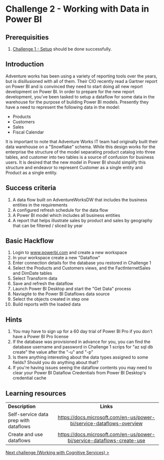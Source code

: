 # Challenge 2 - Working with Data in Power BI

## Prerequisities

1. [Challenge 1 - Setup](./01-Setup.md) should be done successfully.


## Introduction

Adventure works has been using a variety of reporting tools over the years, but is disillusioned with all of them.  Their CIO recently read a Gartner report on Power BI and is convinced they need to start doing all new report development on Power BI.  In order to prepare for the new report development, you've been tasked to setup a dataflow for some data in the warehouse for the purpose of building Power BI models.  Presently they have a need to represent the following data in the model:
*   Products
*   Customers
*   Sales
*   Fiscal Calendar

It is important to note that Adventure Works IT team had originally built their data warehouse on a "Snowflake" schema.  While this design works for the enterprise the structure of the model separating product catalog into three tables, and customer into two tables is a source of confusion for business users.  It is desired that the new model in Power BI should simplify this structure and endeavor to represent Customer as a single entity and Product as a single entity.


## Success criteria
1.  A data flow built on AdventureWorksDW that includes the business entities in the requirements
1.  A configured refresh schedule for the data flow
1.  A Power BI model which includes all business entities
1.  A report that helps illustrate sales by product and sales by geography that can be filtered / sliced by year


## Basic Hackflow
1. Login to www.powerbi.com and create a new workspace
1. In your workspace create a new "Dataflow"
1. Enter connection details for the database you restored in Challenge 1
1. Select the Products and Customers views, and the FactInternetSales and DimDate tables
1. Select Transform data
1. Save and refresh the dataflow
1. Launch Power BI Desktop and start the "Get Data" process
1. Naviagite to the Power BI Dataflows data source
1. Select the objects created in step one
1. Build reports with the loaded data

## Hints

1. You may have to sign up for a 60 day trial of Power BI Pro if you don't have a Power BI Pro license
1. If the database was provisioned in advance for you, you can find the database username and password in Challenge 1 scrips for "az sql db create" the value after the "-u" and "-p"
1. Is there anything interesting about the data types assigned to some fields?  Should you do anything about that?
1. If you're having issues seeing the dataflow contents you may need to clear your Power BI Dataflow Credentials from Power BI Desktop's credential cache


## Learning resources

|                                            |                                                                                                                                                       |
| ------------------------------------------ | :---------------------------------------------------------------------------------------------------------------------------------------------------: |
| **Description**                            |                                                                       **Links**                                                                       |
| Self-service data prep with dataflows | <https://docs.microsoft.com/en-us/power-bi/service-dataflows-overview> |
| Create and use dataflows                    | <https://docs.microsoft.com/en-us/power-bi/service-dataflows-create-use>                                |

[Next challenge (Working with Cognitive Services) >](./03-CognitiveServices.md)